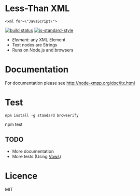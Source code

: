 # Less-Than XML

`<xml for=\"JavaScript\">`

[![build status](https://img.shields.io/travis/node-xmpp/ltx/master.svg?style=flat-square)](https://travis-ci.org/node-xmpp/ltx/branches)
[![js-standard-style](https://img.shields.io/badge/code%20style-standard-brightgreen.svg?style=flat-square)](http://standardjs.com/)

* *Element:* any XML Element
* Text nodes are Strings
* Runs on Node.js and browsers

# Documentation

For documentation please see http://node-xmpp.org/doc/ltx.html

# Test

```
npm install -g standard browserify
```

npm test


## TODO

* More documentation
* More tests (Using [Vows](http://vowsjs.org/))

# Licence

MIT

